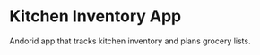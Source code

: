 Kitchen Inventory App
===================

Andorid app that tracks kitchen inventory and plans grocery lists.
